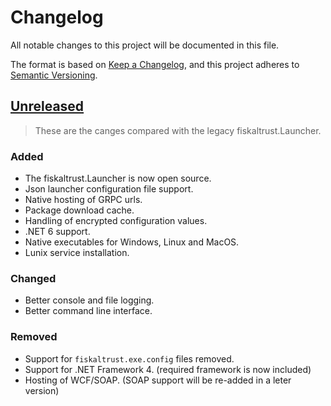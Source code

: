# Changelog
All notable changes to this project will be documented in this file.

The format is based on [Keep a Changelog](https://keepachangelog.com/en/1.0.0/),
and this project adheres to [Semantic Versioning](https://semver.org/spec/v2.0.0.html).

## [Unreleased]

> These are the canges compared with the legacy fiskaltrust.Launcher.

### Added

- The fiskaltrust.Launcher is now open source.
- Json launcher configuration file support.
- Native hosting of GRPC urls.
- Package download cache.
- Handling of encrypted configuration values.
- .NET 6 support.
- Native executables for Windows, Linux and MacOS.
- Lunix service installation.

### Changed

- Better console and file logging.
- Better command line interface.

### Removed

- Support for `fiskaltrust.exe.config` files removed.
- Support for .NET Framework 4. (required framework is now included)
- Hosting of WCF/SOAP. (SOAP support will be re-added in a leter version)


[Unreleased]: https://github.com/fiskaltrust/middleware-launcher/compare/master...proof-of-concept
